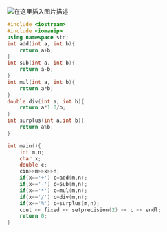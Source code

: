 ![在这里插入图片描述](https://pic.2ge.org/cdn/?url=https://img-blog.csdnimg.cn/img_convert/af4f4de7efdca559e2796786862602c9.png)

```cpp
#include <iostream>
#include <iomanip>
using namespace std;
int add(int a, int b){
    return a+b;
}
int sub(int a, int b){
    return a-b;
}
int mul(int a, int b){
    return a*b;
}
double div(int a, int b){
    return a*1.0/b;
}
int surplus(int a,int b){
	return a%b;
}

int main(){
    int m,n;
    char x;
    double c;
    cin>>m>>x>>n;
    if(x=='+') c=add(m,n);
    if(x=='-') c=sub(m,n);
    if(x=='*') c=mul(m,n);
    if(x=='/') c=div(m,n);
    if(x=='%') c=surplus(m,n);
    cout << fixed << setprecision(2) << c << endl;
    return 0;
}
```

